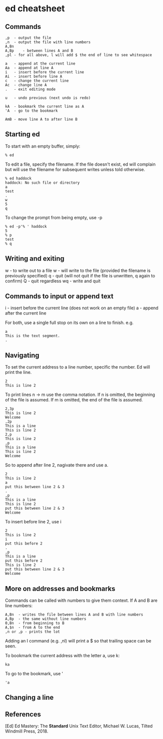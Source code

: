 # ed cheatsheet

## Commands

```
,p	- output the file
,n	- output the file with line numbers
A,Bn 
A,Bp	- between lines A and B
,pl	- for all above, l will add $ the end of line to see whitespace

a	- append at the current line
Aa	- append at line A
i	- insert before the current line
Ai	- insert before line A
c	- change the current line
Ac	- change line A
.	- exit editing mode

u	- undo previous (next undo is redo)

kA	- bookmark the current line as A
'A	- go to the bookmark

AmB	- move line A to after line B

```

## Starting ed

To start with an empty buffer, simply:

```
% ed
```

To edit a file, specify the filename. If the file doesn't exist, ed will
complain but will use the filename for subsequent writes unless told 
otherwise.

```
% ed haddock
haddock: No such file or directory
a
test
.
w
5
q
```

To change the prompt from being empty, use -p

```
% ed -p'% ' haddock
5
% p
test
% q
```

## Writing and exiting

w <file> - to write out to a file
w - will write to the file (provided the filename is previously specified)
q - quit (will not quit if the file is unwritten, q again to confirm)
Q - quit regardless
wq - write and quit

## Commands to input or append text

i - insert before the current line (does not work on an empty file)
a - append after the current line

For both, use a single full stop on its own on a line to finish. e.g.

```
a
This is the text segment.
.
```
## Navigating

To set the current address to a line number, specific the number. Ed will
print the line.

```
2
This is line 2
```

To print lines n -> m use the comma notation. If n is omitted, the beginning
of the file is assumed. If m is omitted, the end of the file is assumed.

```
2,3p
This is line 2
Welcome
,2p
This is a line
This is line 2
2,p
This is line 2
,p
This is a line
This is line 2
Welcome
```

So to append after line 2, nagivate there and use a.

```
2
This is line 2
a
put this between line 2 & 3
.
,p
This is a line
This is line 2
put this between line 2 & 3
Welcome
```

To insert before line 2, use i

```
2
This is line 2
i
put this before 2
.
,p
This is a line
put this before 2
This is line 2
put this between line 2 & 3
Welcome
```

## More on addresses and bookmarks

Commands can be called with numbers to give them context. If A and B are
line numbers:

```
A,Bn  - writes the file between lines A and B with line numbers
A,Bp  - the same without line numbers
0,Bn  - from beginning to B
A,$n  - from A to the end
,n or ,p - prints the lot
```

Adding an l command (e.g. ,nl) will print a $ so that trailing space can be
seen.

To bookmark the current address with the letter a, use k:

```
ka
```

To go to the bookmark, use '

```
'a
```

## Changing a line



## References

[Ed] Ed Mastery: The **Standard** Unix Text Editor, Michael W. Lucas, Tilted Windmill Press, 2018.
